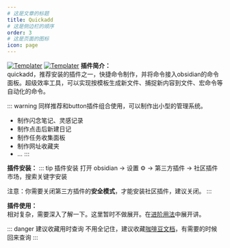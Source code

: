 ```yaml
---
# 这是文章的标题
title: Quickadd
# 这是侧边栏的顺序
order: 3
# 这是页面的图标
icon: page
---
```

 [![Templater](https://img.shields.io/github/stars/SilentVoid13/Templater?style=social)](https://github.com/SilentVoid13/Templater)  [![Templater](https://img.shields.io/github/last-commit/SilentVoid13/Templater)](https://github.com/SilentVoid13/Templater)
**插件简介：**  
quickadd，推荐安装的插件之一，快捷命令制作，并将命令接入obsidian的命令面板。超级效率工具，可以实现按模板生成新文件、捕捉新内容到文件、宏命令等自动化的命令。

::: warning
同样推荐和button插件组合使用，可以制作出小型的管理系统。
- 制作闪念笔记、灵感记录
- 制作点击后新建日记
- 制作任务收集面板
- 制作网址收藏夹
- ...
:::

**插件安装：**
::: tip 插件安装
打开 obsidian → 设置 ⚙️ → 第三方插件 → 社区插件市场，搜索关键字安装

注意：你需要关闭第三方插件的**安全模式**，才能安装社区插件，建议关闭。
:::

**插件使用：**  
相对复杂，需要深入了解一下。这里暂时不做展开。在[进阶用法](/zh/advanced/)中展开讲。

::: danger 建议收藏用时查询
不用全记住，建议收藏[咖啡豆文档](https://coffeetea.top)，有需要的时候回来查询
:::